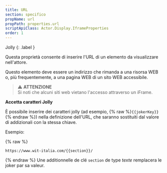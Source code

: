 ```yaml
---
title: URL
section: specifico
propName: url
propPath: properties.url
scriptApiClass: Actor.Display.IframeProperties
order: 1
---
```


Jolly
{: .label }

Questa proprietà consente di inserire l'URL di un elemento da visualizzare nell'attore.

Questo elemento deve essere un indirizzo che rimanda a una risorsa WEB o, più frequentemente, a una pagina WEB di un sito WEB accessibile.

> ⚠️ **ATTENZIONE**<br>
> Si noti che alcuni siti web vietano l'accesso attraverso un iFrame.

**Accetta caratteri Jolly**

È possibile inserire dei caratteri jolly (ad esempio, {% raw %}`{{jokerKey}}`{% endraw %}) nella definizione dell'URL, che saranno sostituiti dal valore di addizionali con la stessa chiave.

Esempio:

{% raw %}
```URL
https://www.wit-italia.com/{{section}}/
```
{% endraw %}
Une additionnelle de clé `section` de type *texte* remplacera le joker par sa valeur.

